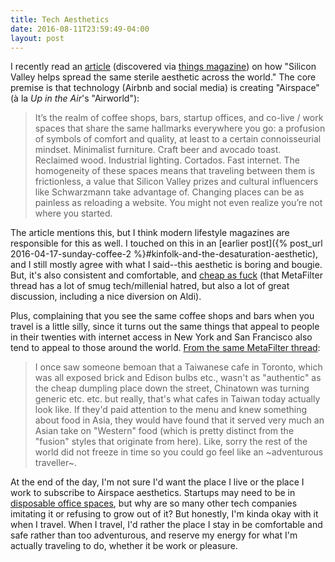 ```yaml
---
title: Tech Aesthetics
date: 2016-08-11T23:59:49-04:00
layout: post
---
```


I recently read an [article](http://www.theverge.com/2016/8/3/12325104/airbnb-aesthetic-global-minimalism-startup-gentrification) (discovered via [things magazine](http://www.thingsmagazine.net/colour-me-beautiful/)) on how "Silicon Valley helps spread the same sterile aesthetic across the world." The core premise is that technology (Airbnb and social media) is creating "Airspace" (à la *Up in the Air*'s "Airworld"):

> It’s the realm of coffee shops, bars, startup offices, and co-live / work spaces that share the same hallmarks everywhere you go: a profusion of symbols of comfort and quality, at least to a certain connoisseurial mindset. Minimalist furniture. Craft beer and avocado toast. Reclaimed wood. Industrial lighting. Cortados. Fast internet. The homogeneity of these spaces means that traveling between them is frictionless, a value that Silicon Valley prizes and cultural influencers like Schwarzmann take advantage of. Changing places can be as painless as reloading a website. You might not even realize you’re not where you started.

<!--more-->

The article mentions this, but I think modern lifestyle magazines are responsible for this as well. I touched on this in an [earlier post]({% post_url 2016-04-17-sunday-coffee-2 %}#kinfolk-and-the-desaturation-aesthetic), and I still mostly agree with what I said--this aesthetic is boring and bougie. But, it's also consistent and comfortable, and [cheap as fuck](https://www.metafilter.com/161423/AirSpace#6654764) (that MetaFilter thread has a lot of smug tech/millenial hatred, but also a lot of great discussion, including a nice diversion on Aldi).

Plus, complaining that you see the same coffee shops and bars when you travel is a little silly, since it turns out the same things that appeal to people in their twenties with internet access in New York and San Francisco also tend to appeal to those around the world. [From the same MetaFilter thread](https://www.metafilter.com/161423/AirSpace#6655130):

> I once saw someone bemoan that a Taiwanese cafe in Toronto, which was all exposed brick and Edison bulbs etc., wasn't as "authentic" as the cheap dumpling place down the street, Chinatown was turning generic etc. etc. but really, that's what cafes in Taiwan today actually look like. If they'd paid attention to the menu and knew something about food in Asia, they would have found that it served very much an Asian take on "Western" food (which is pretty distinct from the "fusion" styles that originate from here). Like, sorry the rest of the world did not freeze in time so you could go feel like an ~adventurous traveller~.

At the end of the day, I'm not sure I'd want the place I live or the place I work to subscribe to Airspace aesthetics. Startups may need to be in [disposable office spaces](http://wg420b.tumblr.com/post/112674605896/silicon-valley-and-the-end-of-architecture), but why are so many other tech companies imitating it or refusing to grow out of it? But honestly, I'm kinda okay with it when I travel. When I travel, I'd rather the place I stay in be comfortable and safe rather than too adventurous, and reserve my energy for what I'm actually traveling to do, whether it be work or pleasure.
